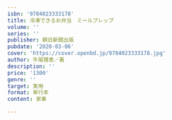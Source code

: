 ```yaml
---
isbn: '9784023333178'
title: 冷凍できるお弁当　ミールプレップ
volume: ''
series: ''
publisher: 朝日新聞出版
pubdate: '2020-03-06'
cover: 'https://cover.openbd.jp/9784023333178.jpg'
author: 牛尾理恵／著
description: ''
price: '1300'
genre: ''
target: 実用
format: 単行本
content: 家事

---
```

